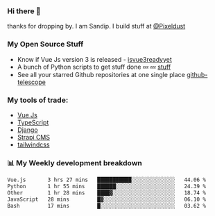 ### Hi there 👋

thanks for dropping by.
I am Sandip. I build stuff at [@Pixeldust](github.com/pixeldust-in/)

###  **My Open Source Stuff**

 - Know if Vue Js version 3 is released -  [isvue3readyyet](https://github.com/sandiprb/isvue3readyyet)
 - A bunch of Python scripts to get stuff done 💤 💤 [stuff](https://github.com/sandiprb/stuff)
 - See all your starred Github repositories at one single place [github-telescope](https://github.com/sandiprb/github-telescope)



###  **My tools of trade:**
 - [Vue Js](https://github.com/vuejs/vue/)
 - [TypeScript](https://github.com/microsoft/TypeScript)
 - [Django](github.com/django/django)
 - [Strapi CMS](github.com/strapi/strapi)
 - [tailwindcss](https://github.com/tailwindlabs/tailwindcss)


###  📊 **My Weekly development breakdown**
<!--START_SECTION:waka-->

```txt
Vue.js       3 hrs 27 mins   ███████████░░░░░░░░░░░░░░   44.06 %
Python       1 hr 55 mins    ██████░░░░░░░░░░░░░░░░░░░   24.39 %
Other        1 hr 28 mins    ████▓░░░░░░░░░░░░░░░░░░░░   18.74 %
JavaScript   28 mins         █▓░░░░░░░░░░░░░░░░░░░░░░░   06.10 %
Bash         17 mins         █░░░░░░░░░░░░░░░░░░░░░░░░   03.62 %
```

<!--END_SECTION:waka-->
